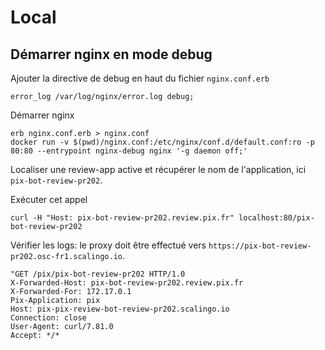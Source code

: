 # Local

## Démarrer nginx en mode debug

Ajouter la directive de debug en haut du fichier `nginx.conf.erb`
```
error_log /var/log/nginx/error.log debug;
```

Démarrer nginx
``` shell
erb nginx.conf.erb > nginx.conf
docker run -v $(pwd)/nginx.conf:/etc/nginx/conf.d/default.conf:ro -p 80:80 --entrypoint nginx-debug nginx '-g daemon off;'
```

Localiser une review-app active et récupérer le nom de l'application, ici `pix-bot-review-pr202`.

Exécuter cet appel
``` shell
curl -H "Host: pix-bot-review-pr202.review.pix.fr" localhost:80/pix-bot-review-pr202
```

Vérifier les logs: le proxy doit être effectué vers `https://pix-bot-review-pr202.osc-fr1.scalingo.io`.

```shell
"GET /pix/pix-bot-review-pr202 HTTP/1.0
X-Forwarded-Host: pix-bot-review-pr202.review.pix.fr
X-Forwarded-For: 172.17.0.1
Pix-Application: pix
Host: pix-pix-review-bot-review-pr202.scalingo.io
Connection: close
User-Agent: curl/7.81.0
Accept: */*
```
